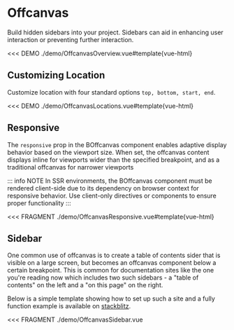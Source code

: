 # Offcanvas

<PageHeader>

Build hidden sidebars into your project. Sidebars can aid in enhancing user interaction or preventing further interaction.

</PageHeader>

<<< DEMO ./demo/OffcanvasOverview.vue#template{vue-html}

## Customizing Location

Customize location with four standard options `top, bottom, start, end`.

<<< DEMO ./demo/OffcanvasLocations.vue#template{vue-html}

## Responsive

The `responsive` prop in the BOffcanvas component enables adaptive display behavior based on the viewport size. When set, the offcanvas content displays inline for viewports wider than the specified breakpoint, and as a traditional offcanvas for narrower viewports

::: info NOTE
In SSR environments, the BOffcanvas component must be rendered client-side due to its dependency on browser context for responsive behavior. Use client-only directives or components to ensure proper functionality
:::

<<< FRAGMENT ./demo/OffcanvasResponsive.vue#template{vue-html}

## Sidebar

One common use of offcanvas is to create a table of contents sider that is visible on a large screen, but becomes an offcanvas component below a certain breakpoint. This is common for documentation sites like the one you're reading now which includes two such sidebars - a "table of contents" on the left and a "on this page" on the right.

Below is a simple template showing how to set up such a site and a fully function example is available
on [stackblitz](https://stackblitz.com/edit/github-jmaeulo7?file=App.vue).

<<< FRAGMENT ./demo/OffcanvasSidebar.vue

<ComponentReference :data="data" />

<script lang="ts">
import {data} from '../../data/components/offcanvas.data'

export default {
  setup() {
    return {data}
  }
}
</script>
